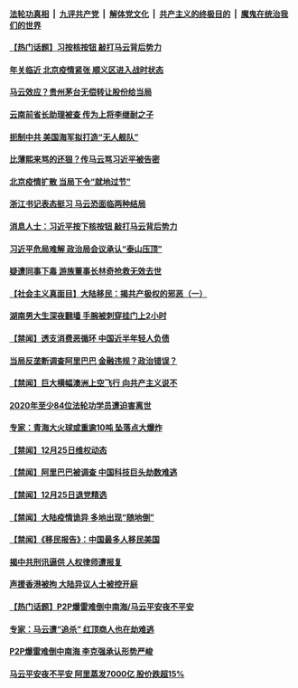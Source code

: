 

####  [法轮功真相](../../../../basic/blob/master/README.md?t=12262102) &nbsp;|&nbsp; [九评共产党](../../../../9ping.md/blob/master/README.md?t=12262102) &nbsp;|&nbsp; [解体党文化](../../../../jtdwh.md/blob/master/README.md?t=12262102)  &nbsp;|&nbsp; [共产主义的终极目的](../../../../gczydzjmd.md/blob/master/README.md?t=12262102) &nbsp;|&nbsp; [魔鬼在统治我们的世界](../../../../mgztzwmdsj.md/blob/master/README.md?t=12262102) 

#### [【热门话题】习按核按钮 敲打马云背后势力](../pages/prog204/a103018351.md?t=12262102) 

#### [年关临近 北京疫情紧张 顺义区进入战时状态](../pages/prog204/a103018337.md?t=12262102) 

#### [马云效应？贵州茅台无偿转让股份给当局](../pages/prog204/a103018298.md?t=12262102) 

#### [云南前省长助理被查 传为上将李继耐之子](../pages/prog204/a103018299.md?t=12262102) 

#### [扼制中共 美国海军拟打造“无人舰队”](../pages/prog204/a103018249.md?t=12262102) 

#### [比薄熙来骂的还狠？传马云骂习近平被告密](../pages/prog204/a103018232.md?t=12262102) 

#### [北京疫情扩散 当局下令“就地过节”](../pages/prog204/a103018224.md?t=12262102) 

#### [浙江书记表态挺习 马云恐面临两种结局](../pages/prog204/a103018196.md?t=12262102) 

#### [消息人士：习近平按下核按钮 敲打马云背后势力](../pages/prog204/a103018197.md?t=12262102) 

#### [习近平危局难解 政治局会议承认“泰山压顶”](../pages/prog204/a103018164.md?t=12262102) 

#### [疑遭同事下毒 游族董事长林奇抢救无效去世](../pages/prog204/a103018153.md?t=12262102) 

#### [【社会主义真面目】大陆移民：揭共产极权的邪恶（一）](../pages/prog204/a103018112.md?t=12262102) 

#### [湖南男大生深夜翻墙 手腕被刺穿挂门上2小时](../pages/prog204/a103017736.md?t=12262102) 

#### [【禁闻】透支消费恶循环 中国近半年轻人负债](../pages/prog204/a103017901.md?t=12262102) 

#### [当局反垄断调查阿里巴巴 金融违规？政治错误？](../pages/prog204/a103018062.md?t=12262102) 

#### [【禁闻】巨大横幅澳洲上空飞行 向共产主义说不](../pages/prog204/a103017864.md?t=12262102) 

#### [2020年至少84位法轮功学员遭迫害离世](../pages/prog204/a103017972.md?t=12262102) 

#### [专家：青海大火球或重逾10吨 坠落点大爆炸](../pages/prog204/a103017975.md?t=12262102) 


#### [【禁闻】12月25日维权动态](../pages/prog204/a103017896.md?t=12262102) 

#### [【禁闻】阿里巴巴被调查 中国科技巨头劫数难逃](../pages/prog204/a103017883.md?t=12262102) 

#### [【禁闻】12月25日退党精选](../pages/prog204/a103017879.md?t=12262102) 

#### [【禁闻】大陆疫情诡异 多地出现“随地倒”](../pages/prog204/a103017862.md?t=12262102) 

#### [【禁闻】《移民报告》：中国最多人移民美国](../pages/prog204/a103017833.md?t=12262102) 

#### [揭中共刑讯逼供 人权律师遭报复](../pages/prog204/a103017759.md?t=12262102) 

#### [声援香港被拘 大陆异议人士被控开庭](../pages/prog204/a103017734.md?t=12262102) 

#### [【热门话题】P2P爆雷难倒中南海/马云平安夜不平安](../pages/prog204/a103017722.md?t=12262102) 

#### [专家：马云遭“追杀” 红顶商人也在劫难逃](../pages/prog204/a103017693.md?t=12262102) 

#### [P2P爆雷难倒中南海 李克强承认形势严峻](../pages/prog204/a103017653.md?t=12262102) 

#### [马云平安夜不平安 阿里蒸发7000亿 股价跌超15%](../pages/prog204/a103017625.md?t=12262102) 

